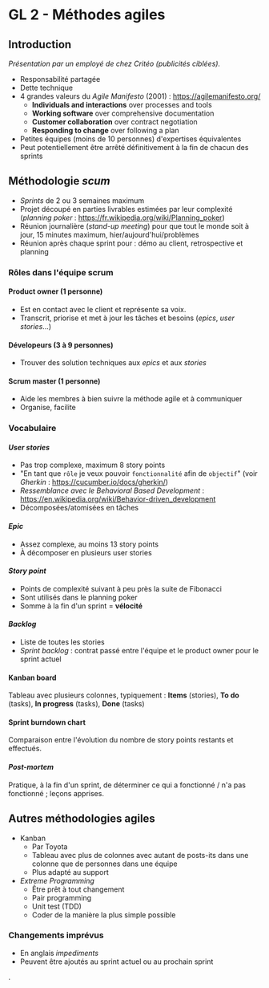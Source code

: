 # GL 2 - Méthodes agiles

## Introduction

*Présentation par un employé de chez Critéo (publicités ciblées).*

- Responsabilité partagée
- Dette technique
- 4 grandes valeurs du *Agile Manifesto* (2001) : <https://agilemanifesto.org/>
  - **Individuals and interactions** over processes and tools
  - **Working software** over comprehensive documentation
  - **Customer collaboration** over contract negotiation
  - **Responding to change** over following a plan
- Petites équipes (moins de 10 personnes) d'expertises équivalentes
- Peut potentiellement être arrêté définitivement à la fin de chacun des sprints

## Méthodologie *scum*

- *Sprints* de 2 ou 3 semaines maximum
- Projet découpé en parties livrables estimées par leur complexité (*planning poker* : <https://fr.wikipedia.org/wiki/Planning_poker>)
- Réunion journalière (*stand-up meeting*) pour que tout le monde soit à jour, 15 minutes maximum, hier/aujourd'hui/problèmes
- Réunion après chaque sprint pour : démo au client, retrospective et planning

### Rôles dans l'équipe scrum

#### Product owner (1 personne)

- Est en contact avec le client et représente sa voix.
- Transcrit, priorise et met à jour les tâches et besoins (*epics*, *user stories*...)

#### Dévelopeurs (3 à 9 personnes)

- Trouver des solution techniques aux *epics* et aux *stories*

#### Scrum master (1 personne)

- Aide les membres à bien suivre la méthode agile et à communiquer
- Organise, facilite

### Vocabulaire

#### *User stories*

- Pas trop complexe, maximum 8 story points
- "En tant que `rôle` je veux pouvoir `fonctionnalité` afin de `objectif`" (voir *Gherkin* : <https://cucumber.io/docs/gherkin/>)
- *Ressemblance avec le Behavioral Based Development* : <https://en.wikipedia.org/wiki/Behavior-driven_development>
- Décomposées/atomisées en tâches

#### *Epic*

- Assez complexe, au moins 13 story points
- À décomposer en plusieurs user stories

#### *Story point*

- Points de complexité suivant à peu près la suite de Fibonacci
- Sont utilisés dans le planning poker
- Somme à la fin d'un sprint = **vélocité**

#### *Backlog*

- Liste de toutes les stories
- *Sprint backlog* : contrat passé entre l'équipe et le product owner pour le sprint actuel

#### Kanban board

Tableau avec plusieurs colonnes, typiquement : **Items** (stories), **To do** (tasks), **In progress** (tasks), **Done** (tasks)

#### Sprint burndown chart

Comparaison entre l'évolution du nombre de story points restants et effectués.

#### *Post-mortem*

Pratique, à la fin d'un sprint, de déterminer ce qui a fonctionné / n'a pas fonctionné ; leçons apprises.

## Autres méthodologies agiles

- Kanban
  - Par Toyota
  - Tableau avec plus de colonnes avec autant de posts-its dans une colonne que de personnes dans une équipe
  - Plus adapté au support
- *Extreme Programming*
  - Être prêt à tout changement
  - Pair programming
  - Unit test (TDD)
  - Coder de la manière la plus simple possible

### Changements imprévus

- En anglais *impediments*
- Peuvent être ajoutés au sprint actuel ou au prochain sprint






.
